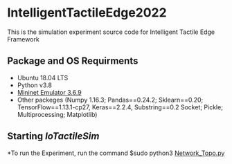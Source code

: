 # IntelligentTactileEdge2022
This is the simulation experiment source code for Intelligent Tactile Edge Framework

## Package and OS Requirments 
* Ubuntu 18.04 LTS
* Python v3.8
* [Mininet Emulator 3.6.9](http://mininet.org/download/)
* Other packeges 
(Numpy 1.16.3; Pandas==0.24.2; Sklearn==0.20; TensorFlow==1.13.1-cp27, Keras==2.2.4, Substring==0.2 Socket; Pickle; Multiprocessing; Matplotlib)

## Starting ***IoTactileSim***
*To run the Experiment, run the command $sudo python3 [Network_Topo.py](./Network_Topo.py)
